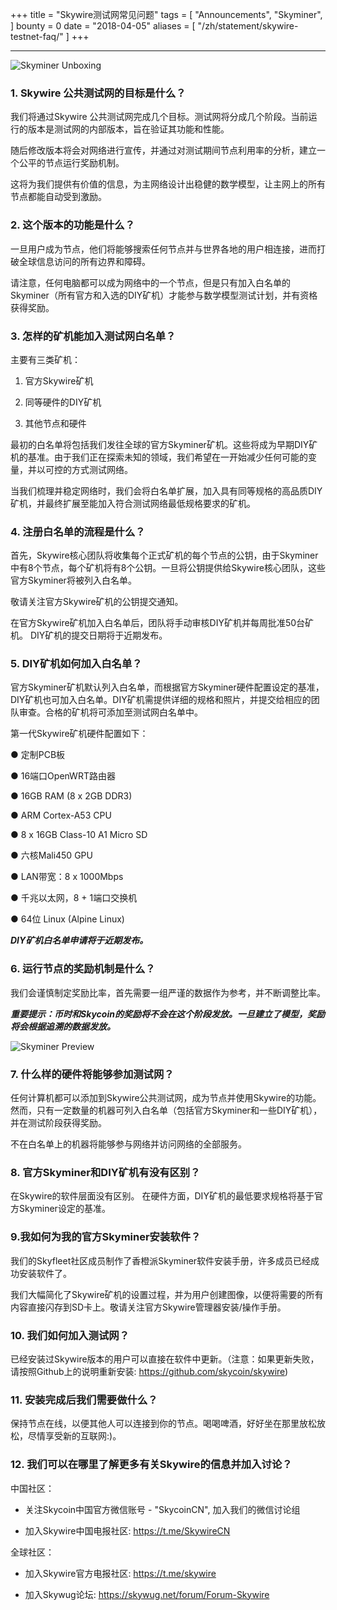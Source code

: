 +++
title = "Skywire测试网常见问题"
tags = [
	"Announcements",
	"Skyminer",
]
bounty = 0
date = "2018-04-05"
aliases = [
	"/zh/statement/skywire-testnet-faq/"
]
+++

---



![Skyminer Unboxing](/img/Skyminer-unboxing.jpg)





### 1\. Skywire 公共测试网的目标是什么？

我们将通过Skywire 公共测试网完成几个目标。测试网将分成几个阶段。当前运行的版本是测试网的内部版本，旨在验证其功能和性能。



随后修改版本将会对网络进行宣传，并通过对测试期间节点利用率的分析，建立一个公平的节点运行奖励机制。



这将为我们提供有价值的信息，为主网络设计出稳健的数学模型，让主网上的所有节点都能自动受到激励。

### 2\. 这个版本的功能是什么？

一旦用户成为节点，他们将能够搜索任何节点并与世界各地的用户相连接，进而打破全球信息访问的所有边界和障碍。



请注意，任何电脑都可以成为网络中的一个节点，但是只有加入白名单的Skyminer（所有官方和入选的DIY矿机）才能参与数学模型测试计划，并有资格获得奖励。

### 3\. 怎样的矿机能加入测试网白名单？



主要有三类矿机：

1.  官方Skywire矿机

2.  同等硬件的DIY矿机

3.  其他节点和硬件

最初的白名单将包括我们发往全球的官方Skyminer矿机。这些将成为早期DIY矿机的基准。由于我们正在探索未知的领域，我们希望在一开始减少任何可能的变量，并以可控的方式测试网络。



当我们梳理并稳定网络时，我们会将白名单扩展，加入具有同等规格的高品质DIY矿机，并最终扩展至能加入符合测试网络最低规格要求的矿机。

### 4\. 注册白名单的流程是什么？

首先，Skywire核心团队将收集每个正式矿机的每个节点的公钥，由于Skyminer中有8个节点，每个矿机将有8个公钥。一旦将公钥提供给Skywire核心团队，这些官方Skyminer将被列入白名单。



敬请关注官方Skywire矿机的公钥提交通知。



在官方Skywire矿机加入白名单后，团队将手动审核DIY矿机并每周批准50台矿机。 DIY矿机的提交日期将于近期发布。



### 5\. DIY矿机如何加入白名单？

官方Skyminer矿机默认列入白名单，而根据官方Skyminer硬件配置设定的基准，DIY矿机也可加入白名单。DIY矿机需提供详细的规格和照片，并提交给相应的团队审查。合格的矿机将可添加至测试网白名单中。

第一代Skywire矿机硬件配置如下：

● 定制PCB板

● 16端口OpenWRT路由器

● 16GB RAM (8 x 2GB DDR3)

● ARM Cortex-A53 CPU

● 8 x 16GB Class-10 A1 Micro SD

● 六核Mali450 GPU

● LAN带宽：8 x 1000Mbps

● 千兆以太网，8 + 1端口交换机

● 64位 Linux (Alpine Linux)


***DIY矿机白名单申请将于近期发布。***

### 6\. 运行节点的奖励机制是什么？

我们会谨慎制定奖励比率，首先需要一组严谨的数据作为参考，并不断调整比率。



***重要提示：币时和Skycoin的奖励将不会在这个阶段发放。一旦建立了模型，奖励将会根据追溯的数据发放。***


![Skyminer Preview](/img/Skyminer-preview.jpg)

### 7\. 什么样的硬件将能够参加测试网？

任何计算机都可以添加到Skywire公共测试网，成为节点并使用Skywire的功能。然而，只有一定数量的机器可列入白名单（包括官方Skyminer和一些DIY矿机），并在测试阶段获得奖励。



不在白名单上的机器将能够参与网络并访问网络的全部服务。




### 8\. 官方Skyminer和DIY矿机有没有区别？

在Skywire的软件层面没有区别。 在硬件方面，DIY矿机的最低要求规格将基于官方Skyminer设定的基准。


### 9\.我如何为我的官方Skyminer安装软件？


我们的Skyfleet社区成员制作了香橙派Skyminer软件安装手册，许多成员已经成功安装软件了。



我们大幅简化了Skywire矿机的设置过程，并为用户创建图像，以便将需要的所有内容直接闪存到SD卡上。敬请关注官方Skywire管理器安装/操作手册。


### 10\. 我们如何加入测试网？

已经安装过Skywire版本的用户可以直接在软件中更新。（注意：如果更新失败，请按照Github上的说明重新安装: <https://github.com/skycoin/skywire>)

### 11\. 安装完成后我们需要做什么？

保持节点在线，以便其他人可以连接到你的节点。喝喝啤酒，好好坐在那里放松放松，尽情享受新的互联网:)。



### 12\. 我们可以在哪里了解更多有关Skywire的信息并加入讨论？

中国社区：

-   关注Skycoin中国官方微信账号 - "SkycoinCN", 加入我们的微信讨论组

-   加入Skywire中国电报社区: <https://t.me/SkywireCN>

全球社区：

-   加入Skywire官方电报社区: https://t.me/skywire

-   加入Skywug论坛: <https://skywug.net/forum/Forum-Skywire>

